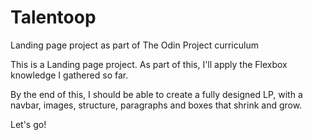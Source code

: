 # Talentoop

Landing page project as part of The Odin Project curriculum

This is a Landing page project. As part of this, I'll apply the Flexbox knowledge I gathered so far. 

By the end of this, I should be able to create a fully designed LP, with a navbar, images, structure, paragraphs and boxes that shrink and grow.

Let's go!
